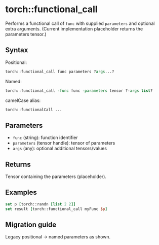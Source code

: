 # torch::functional_call

Performs a functional call of `func` with supplied `parameters` and optional extra arguments.
(Current implementation placeholder returns the parameters tensor.)

## Syntax
Positional:
```tcl
torch::functional_call func parameters ?args...?
```
Named:
```tcl
torch::functional_call -func func -parameters tensor ?-args list?
```
camelCase alias:
```tcl
torch::functionalCall ...
```

## Parameters
- `func` (string): function identifier
- `parameters` (tensor handle): tensor of parameters
- `args` (any): optional additional tensors/values

## Returns
Tensor containing the parameters (placeholder).

## Examples
```tcl
set p [torch::randn [list 2 2]]
set result [torch::functional_call myFunc $p]
```

## Migration guide
Legacy positional → named parameters as shown. 